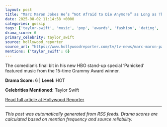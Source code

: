 ```yaml
---
layout: post
title: "Marc Maron Jokes He’s “Not Afraid to Die Anymore” as Long as This Taylor Swift Song Is Playing"
date: 2025-08-02 11:14:58 +0000
categories: gossip
tags: ['taylor-swift', 'music', 'pop', 'awards', 'fashion', 'dating', 'source-hollywood_reporter', 'drama-hot']
drama_score: 6
primary_celebrity: taylor_swift
source: hollywood_reporter
source_url: "https://www.hollywoodreporter.com/tv/tv-news/marc-maron-panicked-comedy-special-taylor-swift-song-1236336208/"
mentions: {'taylor_swift': 6}
---
```


The comedian’s final bit in his new HBO stand-up special ‘Panicked’ featured music from the 15-time Grammy Award winner.

**Drama Score:** 6 | **Level:** HOT

**Celebrities Mentioned:** Taylor Swift

[Read full article at Hollywood Reporter](https://www.hollywoodreporter.com/tv/tv-news/marc-maron-panicked-comedy-special-taylor-swift-song-1236336208/)

---
*This post was automatically generated from RSS feeds. Drama scores are calculated based on mention frequency and source reliability.*
